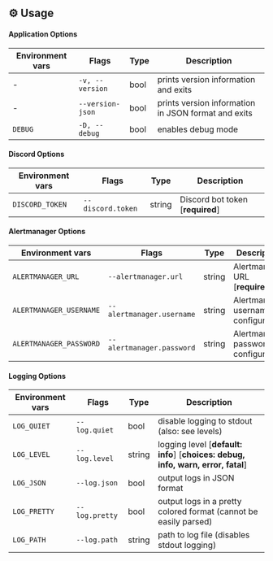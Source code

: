 ## :gear: Usage

#### Application Options
| Environment vars | Flags | Type | Description |
| --- | --- | --- | --- |
| - | `-v, --version` | bool | prints version information and exits |
| - | `--version-json` | bool | prints version information in JSON format and exits |
| `DEBUG` | `-D, --debug` | bool | enables debug mode |

#### Discord Options
| Environment vars | Flags | Type | Description |
| --- | --- | --- | --- |
| `DISCORD_TOKEN` | `--discord.token` | string | Discord bot token [**required**] |

#### Alertmanager Options
| Environment vars | Flags | Type | Description |
| --- | --- | --- | --- |
| `ALERTMANAGER_URL` | `--alertmanager.url` | string | Alertmanager URL [**required**] |
| `ALERTMANAGER_USERNAME` | `--alertmanager.username` | string | Alertmanager username (if configured) |
| `ALERTMANAGER_PASSWORD` | `--alertmanager.password` | string | Alertmanager password (if configured) |

#### Logging Options
| Environment vars | Flags | Type | Description |
| --- | --- | --- | --- |
| `LOG_QUIET` | `--log.quiet` | bool | disable logging to stdout (also: see levels) |
| `LOG_LEVEL` | `--log.level` | string | logging level [**default: info**] [**choices: debug, info, warn, error, fatal**] |
| `LOG_JSON` | `--log.json` | bool | output logs in JSON format |
| `LOG_PRETTY` | `--log.pretty` | bool | output logs in a pretty colored format (cannot be easily parsed) |
| `LOG_PATH` | `--log.path` | string | path to log file (disables stdout logging) |
